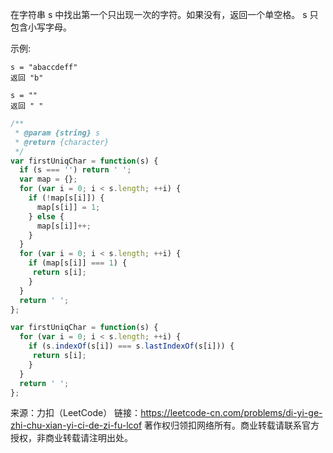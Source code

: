 在字符串 s 中找出第一个只出现一次的字符。如果没有，返回一个单空格。 s 只包含小写字母。

示例:
```
s = "abaccdeff"
返回 "b"

s = "" 
返回 " "
```
```js
/**
 * @param {string} s
 * @return {character}
 */
var firstUniqChar = function(s) {
  if (s === '') return ' ';
  var map = {};
  for (var i = 0; i < s.length; ++i) {
    if (!map[s[i]]) {
      map[s[i]] = 1;
    } else {
      map[s[i]]++;
    }
  }
  for (var i = 0; i < s.length; ++i) {
    if (map[s[i]] === 1) {
     return s[i];
    }
  }
  return ' ';
};
```

```js
var firstUniqChar = function(s) {
  for (var i = 0; i < s.length; ++i) {
    if (s.indexOf(s[i]) === s.lastIndexOf(s[i])) {
     return s[i];
    }
  }
  return ' ';
};
```

来源：力扣（LeetCode）
链接：https://leetcode-cn.com/problems/di-yi-ge-zhi-chu-xian-yi-ci-de-zi-fu-lcof
著作权归领扣网络所有。商业转载请联系官方授权，非商业转载请注明出处。

